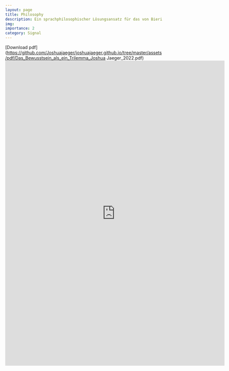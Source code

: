 ```yaml
---
layout: page
title: Philosophy
description: Ein sprachphilosophischer Lösungsansatz für das von Bieri verfasste Trilemma
img:
importance: 2
category: Signal
---
```

[Download pdf](https://github.com/Joshuajaeger/joshuajaeger.github.io/tree/master/assets/pdf/Das_Bewusstsein_als_ein_Trilemma_Joshua Jaeger_2022.pdf)
<embed src="https://github.com/Joshuajaeger/joshuajaeger.github.io/tree/master/assets/pdf/Das_Bewusstsein_als_ein_Trilemma_Joshua Jaeger_2022.pdf" width="700" height="975" type="application/pdf"/>